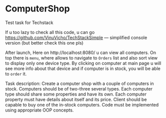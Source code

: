 # ComputerShop
Test task for Techstack

If u too lazy to check all this code, u can go https://github.com/VinuVicho/TechStackSimple — simplified console version (but better check this one pls)

After launch, Here on http://localhost:8080/ u can view all computers. On top there is `menu`, where allows to navigate to `Orders` list and also sort view to display only one device type. By clicking on computer at main page u will see more info about that device and if computer is in stock, you will be able to `order` it.

Task description:
Create a computer shop with a couple of computers in stock. Computers should be of two-three several types. Each computer type should share some properties and have its own. Each computer property must have details about itself and its price. Client should be capable to buy one of the in-stock computers. Code must be implemented using appropriate OOP concepts.
